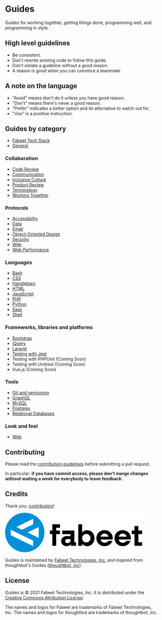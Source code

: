 # Guides

Guides for working together, getting things done, programming well, and
programming in style.

## High level guidelines

- Be consistent.
- Don't rewrite existing code to follow this guide.
- Don't violate a guideline without a good reason.
- A reason is good when you can convince a teammate.

## A note on the language

- "Avoid" means don't do it unless you have good reason.
- "Don't" means there's never a good reason.
- "Prefer" indicates a better option and its alternative to watch out for.
- "Use" is a positive instruction.

## Guides by category

- [Fabeet Tech Stack](/tech-stack/)
- [General](/general/)

### Collaboration

- [Code Review](/code-review/)
- [Communication](/communication/)
- [Inclusive Culture](/inclusive-culture/)
- [Product Review](/product-review/)
- [Terminology](/terminology/)
- [Working Together](/working-together/)

### Protocols

- [Accessibility](/accessibility/)
- [Data](/data/)
- [Email](/email/)
- [Object-Oriented Design](/object-oriented-design/)
- [Security](/security/)
- [Web](/web/)
- [Web Performance](/web-performance/)

### Languages

- [Bash](/bash/)
- [CSS](/css/)
- [Handlebars](/handlebars/)
- [HTML](/html/)
- [JavaScript](/javascript/)
- [PHP](/php/)
- [Python](/python/)
- [Sass](/sass/)
- [Shell](/shell/)

### Frameworks, libraries and platforms

- [Bootstrap](/bootstrap/)
- [jQuery](/jquery/)
- [Laravel](/laravel/)
- [Testing with Jest](/testing-jest/)
- Testing with PHPUnit (Coming Soon)
- Testing with Unittest (Coming Soon)
- Vue.js (Coming Soon)

### Tools

- [Git and versioning](/git/)
- [GraphQL](/graphql/)
- [MySQL](/mysql/)
- [Postgres](/postgres/)
- [Relational Databases](/relational-databases/)

### Look and feel

- [Web](/look-and-feel/web/)

## Contributing

Please read the [contribution guidelines](/CONTRIBUTING.md) before submitting a
pull request.

In particular: **if you have commit access, please don't merge changes without
waiting a week for everybody to leave feedback**.

## Credits

Thank you,
[contributors](https://github.com/fabeet/guides/graphs/contributors)!

![Fabeet](fabeet.svg)

Guides is maintained by [Fabeet Technologies, Inc.](https://fabeet.com) and inspired from thoughtbot's Guides ([thoughtbot, inc](https://thoughtbot.com)).

## License

Guides is © 2021 Fabeet Technologies, Inc. It is distributed under the [Creative Commons
Attribution License](http://creativecommons.org/licenses/by/3.0/).

The names and logos for Fabeet are trademarks of Fabeet Technologies, Inc.
The names and logos for thoughtbot are trademarks of thoughtbot, inc.
